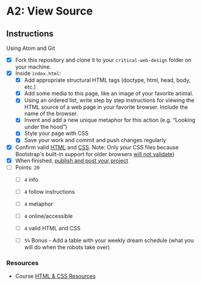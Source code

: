 # A2: View Source


## Instructions

Using Atom and Git

- [X] Fork this repository and clone it to your `critical-web-design` folder on your machine.
- [X] Inside `index.html`:
  - [X] Add appropriate structural HTML tags (doctype, html, head, body, etc.)
  - [X] Add some media to this page, like an image of your favorite animal.
  - [X] Using an ordered list, write step by step instructions for viewing the HTML source of a web page in your favorite browser. Include the name of the browser.
  - [X] Invent and add a new unique metaphor for this action (e.g. “Looking under the hood”)
  - [X] Style your page with CSS
  - [X] Save your work and commit and push changes regularly
- [X] Confirm valid [HTML](https://validator.w3.org/) and [CSS](https://jigsaw.w3.org/css-validator/). Note: Only *your* CSS files because Bootstrap's built-in support for older browsers [will not validate](https://getbootstrap.com/docs/4.5/getting-started/introduction/))
- [X] When finished, [publish and post your project](https://docs.google.com/document/d/17U_zmzM_eML_qkG0PaOdDRcEk3YEmbiQ1TyNnbAM08k/edit)
- [ ] Points: `20`
  - [ ] `4` info
  - [ ] `4` follow instructions
  - [ ] `4` metaphor
  - [ ] `4` online/accessible
  - [ ] `4` valid HTML and CSS
  - [ ] `5%` Bonus - Add a table with your weekly dream schedule (what you will do when the robots take over)



### Resources

- Course [HTML & CSS Resources](https://github.com/omundy/critical-web-design/blob/master/README.md#html--css)
